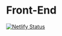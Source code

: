 # Front-End

[![Netlify Status](https://api.netlify.com/api/v1/badges/b17b34af-26e5-44f0-86fb-510673f3bb92/deploy-status)](https://app.netlify.com/sites/ssu-esc-project/deploys)
